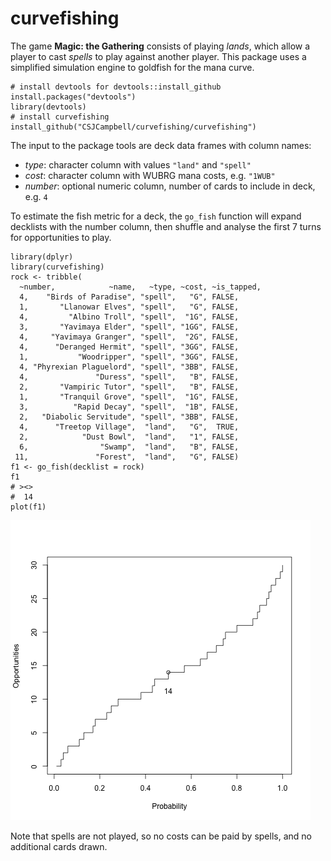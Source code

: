# curvefishing

The game **Magic: the Gathering** consists of playing _lands_, which allow a player to cast _spells_ to play against another player.
This package uses a simplified simulation engine to goldfish for the mana curve. 

    # install devtools for devtools::install_github
    install.packages("devtools")
    library(devtools)
    # install curvefishing
    install_github("CSJCampbell/curvefishing/curvefishing")

The input to the package tools are deck data frames with column names:

* _type_: character column with values `"land"` and `"spell"`
* _cost_: character column with WUBRG mana costs, e.g. `"1WUB"`
* _number_: optional numeric column, number of cards to include in deck, e.g. `4`

To estimate the fish metric for a deck, the `go_fish` function will expand decklists with the number column, then shuffle and analyse the first 7 turns for opportunities to play.

    library(dplyr)
    library(curvefishing)
    rock <- tribble(
      ~number,            ~name,   ~type, ~cost, ~is_tapped,
      4,    "Birds of Paradise", "spell",   "G", FALSE,
      1,       "Llanowar Elves", "spell",   "G", FALSE,
      4,         "Albino Troll", "spell",  "1G", FALSE,
      3,       "Yavimaya Elder", "spell", "1GG", FALSE,
      4,     "Yavimaya Granger", "spell",  "2G", FALSE,
      4,      "Deranged Hermit", "spell", "3GG", FALSE,
      1,           "Woodripper", "spell", "3GG", FALSE,
      4, "Phyrexian Plaguelord", "spell", "3BB", FALSE,
      4,               "Duress", "spell",   "B", FALSE,
      2,       "Vampiric Tutor", "spell",   "B", FALSE,
      1,       "Tranquil Grove", "spell",  "1G", FALSE,
      3,          "Rapid Decay", "spell",  "1B", FALSE,
      2,   "Diabolic Servitude", "spell", "3BB", FALSE,
      4,      "Treetop Village",  "land",   "G",  TRUE,
      2,            "Dust Bowl",  "land",   "1", FALSE,
      6,                "Swamp",  "land",   "B", FALSE,
     11,               "Forest",  "land",   "G", FALSE)
    f1 <- go_fish(decklist = rock)
    f1
    # ><>
    #  14
    plot(f1)

![Turn 7 curve fish for the rock](/fish_the_rock.png?raw=true)

Note that spells are not played, so no costs can be paid by spells, and no additional cards drawn.  
